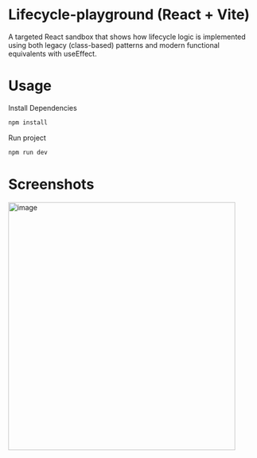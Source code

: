 # Lifecycle-playground (React + Vite)

A targeted React sandbox that shows how lifecycle logic is implemented using both legacy (class-based) patterns and modern functional equivalents with useEffect.

# Usage
Install Dependencies
```bash
npm install
```
Run project
```bash
npm run dev
```

# Screenshots
<img width="456" height="498" alt="image" src="https://github.com/user-attachments/assets/6f561b50-4920-428d-81a7-b7712cb4d72f" />
